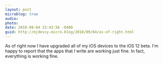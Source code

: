 ```yaml
---
layout: post
microblog: true
audio: 
photo: 
date: 2018-09-04 15:43:56 -0400
guid: http://mjdescy.micro.blog/2018/09/04/as-of-right.html
---
```

As of right now I have upgraded all of my iOS devices to the iOS 12 beta. I'm happy to report that the apps that _I_ write are working just fine. In fact, everything is working fine.
